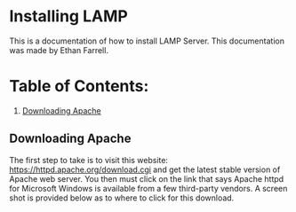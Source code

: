 # Installing LAMP
This is a documentation of how to install LAMP Server. This documentation was made by Ethan Farrell.
# Table of Contents:
1. [Downloading Apache](#Downloading-Apache)


## Downloading Apache

The first step to take is to visit this website: https://httpd.apache.org/download.cgi and get the latest stable version of Apache web server. You then must click on the link that says Apache httpd for Microsoft Windows is available from a few third-party vendors. A screen shot is provided below as to where to click for this download.
